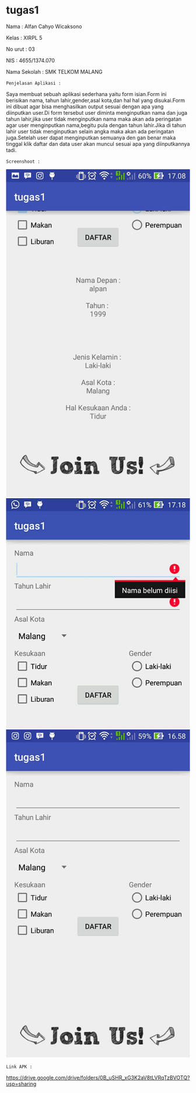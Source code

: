 # tugas1
Nama : Alfan Cahyo Wicaksono

Kelas : XIRPL 5

No urut : 03

NIS : 4655/1374.070

Nama Sekolah : SMK TELKOM MALANG

    Penjelasan Aplikasi : 
  Saya membuat sebuah aplikasi sederhana yaitu form isian.Form ini berisikan nama,
tahun lahir,gender,asal kota,dan hal hal yang disukai.Form ini dibuat agar bisa menghasilkan
output sesuai dengan apa yang diinputkan user.Di form tersebut user diminta menginputkan
nama dan juga tahun lahir,jika user tidak menginputkan nama maka akan ada peringatan agar user
menginputkan nama,begitu pula dengan tahun lahir.Jika di tahun lahir user tidak menginputkan selain angka
maka akan ada peringatan juga.Setelah user dapat menginputkan semuanya den gan benar maka tinggal klik daftar
dan data user akan muncul sesuai apa yang diinputkannya tadi.



    Screenshoot : 
![Pertama](https://github.com/Alfan11/tugas1/blob/master/Screenshot_2016-09-10-17-08-36.jpg)
![Kedua](https://github.com/Alfan11/tugas1/blob/master/Screenshot_2016-09-10-17-18-33_1.jpg)
![Ketiga](https://github.com/Alfan11/tugas1/blob/master/WhatsApp%20Image%202016-09-10%20at%2017.00.21.jpeg)

    Link APK :
https://drive.google.com/drive/folders/0B_uSHR_xG3K2aV8tLVRqTzBVOTQ?usp=sharing
